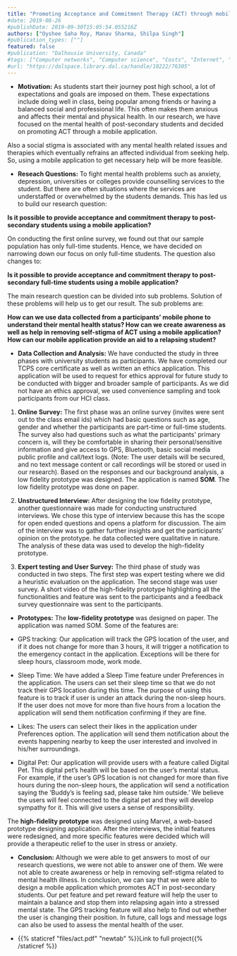 ```yaml
---
title: "Promoting Acceptance and Commitment Therapy (ACT) through mobile application"
#date: 2019-08-26
#publishDate: 2019-09-30T15:05:54.055216Z
authors: ["Oyshee Saha Roy, Manav Sharma, Shilpa Singh"]
#publication_types: [""]
featured: false
#publication: "Dalhousie University, Canada"
#tags: ["Computer networks", "Computer science", "Costs", "Internet", "Mobile computing", "Network address translation", "Network servers", "North America", "Protocols", "Web server"]
#url: "https://dalspace.library.dal.ca/handle/10222/76305"
---
```


- **Motivation:** As students start their journey post high school, a lot of expectations and goals are imposed on them. These expectations include doing well in class, being popular among friends or having a balanced social and professional life. This often makes them anxious and affects their mental and physical health. In our research, we have focused on the mental health of post-secondary students and decided on promoting ACT through a mobile application.

Also a social stigma is associated with any mental health related issues and therapies which eventually refrains an affected individual from seeking help. So, using a mobile application to get necessary help will be more feasible.

- **Reseach Questions:** To fight mental health problems such as anxiety, depression, universities or colleges provide counselling services to the student. But there are often situations where the services are understaffed or overwhelmed by the students demands. This has led us to build our research question:

**Is it possible to provide acceptance and commitment therapy to post-secondary students using a mobile application?**

On conducting the first online survey, we found out that our sample population has only full-time students. Hence, we have decided on narrowing down our focus on only full-time students. The question also changes to:

**Is it possible to provide acceptance and commitment therapy to post-secondary full-time students using a mobile application?**

The main research question can be divided into sub problems. Solution of these problems will help us to get our result. The sub problems are:

**How can we use data collected from a participants’ mobile phone to understand their mental health status?
How can we create awareness as well as help in removing self-stigma of ACT using a mobile application?
How can our mobile application provide an aid to a relapsing student?**

- **Data Collection and Analysis:** We have conducted the study in three phases with university students as participants. We have completed our TCPS core certificate as well as written an ethics application. This application will be used to request for ethics approval for future study to be conducted with bigger and broader sample of participants. As we did not have an ethics approval, we used convenience sampling and took participants from our HCI class.

1. **Online Survey:** The first phase was an online survey (invites were sent out to the class email ids) which had basic questions such as age, gender and whether the participants are part-time or full-time students. The survey also had questions such as what the participants' primary concern is, will they be comfortable in sharing their personal/sensitive information and give access to GPS, Bluetooth, basic social media public profile and call/text logs. (Note: The user details will be secured, and no text message content or call recordings will be stored or used in our research). Based on the responses and our background analysis, a low fidelity prototype was designed. The application is named **SOM**. The low fidelity prototype was done on paper.

2. **Unstructured Interview:** After designing the low fidelity prototype, another questionnaire was made for conducting unstructured interviews. We chose this type of interview because this has the scope for open ended questions and opens a platform for discussion. The aim of the interview was to gather further insights and get the participants’ opinion on the prototype. he data collected were qualitative in nature. The analysis of these data was used to develop the high-fidelity prototype.

3. **Expert testing and User Survey:** The third phase of study was conducted in two steps. The first step was expert testing where we did a heuristic evaluation on the application. The second stage was user survey. A short video of the high-fidelity prototype highlighting all the functionalities and feature was sent to the participants and a feedback survey questionnaire was sent to the participants.

- **Prototypes:** The **low-fidelity prototype** was designed on paper. The application was named SOM. Some of the features are: 

* GPS tracking: Our application will track the GPS location of the user, and if it does not change for more than 3 hours, it will trigger a notification to the emergency contact in the application. Exceptions will be there for sleep hours, classroom mode, work mode.

* Sleep Time: We have added a Sleep Time feature under Preferences in the application. The users can set their sleep time so that we do not track their GPS location during this time. The purpose of using this feature is to track if user is under an attack during the non-sleep hours. If the user does not move for more than five hours from a location the application will send them notification confirming if they are fine.

* Likes: The users can select their likes in the application under Preferences option. The application will send them notification about the events happening nearby to keep the user interested and involved in his/her surroundings.

* Digital Pet: Our application will provide users with a feature called Digital Pet. This digital pet’s health will be based on the user’s mental status. For example, if the user’s GPS location is not changed for more than five hours during the non-sleep hours, the application will send a notification saying the ‘Buddy’s is feeling sad, please take him outside.’ We believe the users will feel connected to the digital pet and they will develop sympathy for it. This will give users a sense of responsibility.

The **high-fidelity prototype** was designed using Marvel, a web-based prototype designing application. After the interviews, the initial features were redesigned, and more specific features were decided which will provide a therapeutic relief to the user in stress or anxiety.

- **Conclusion:** Although we were able to get answers to most of our research questions, we were not able to answer one of them. We were not able to create awareness or help in removing self-stigma related to mental health illness. In conclusion, we can say that we were able to design a mobile application which promotes ACT in post-secondary students. Our pet feature and pet reward feature will help the user to maintain a balance and stop them into relapsing again into a stressed mental state. The GPS tracking feature will also help to find out whether the user is changing their position. In future, call logs and message logs can also be used to assess the mental health of the user.

- {{% staticref "files/act.pdf" "newtab" %}}Link to full project{{% /staticref %}}

